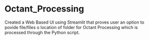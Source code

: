 # Octant_Processing
Created a Web Based UI using Streamlit that proves user an option to povide file/files o location of folder for Octant Processing which is processed through the Python script.
